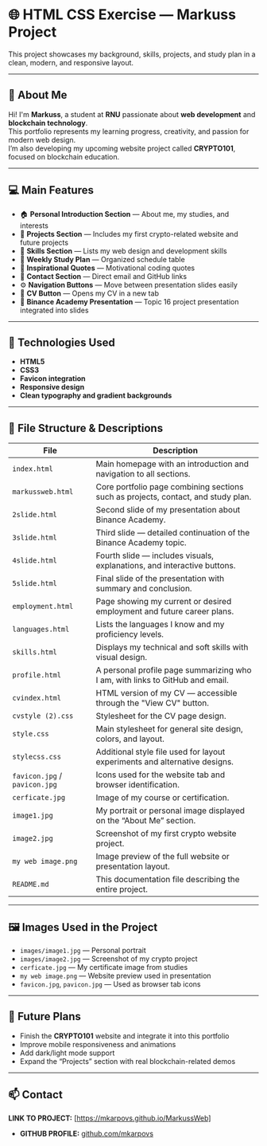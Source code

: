 # 🌐 HTML CSS Exercise — Markuss Project

This project showcases my background, skills, projects, and study plan in a clean, modern, and responsive layout.

---

## 🧠 About Me

Hi! I'm **Markuss**, a student at **RNU** passionate about **web development** and **blockchain technology**.  
This portfolio represents my learning progress, creativity, and passion for modern web design.  
I’m also developing my upcoming website project called **CRYPTO101**, focused on blockchain education.

---

## 💻 Main Features

- 🏠 **Personal Introduction Section** — About me, my studies, and interests  
- 🚀 **Projects Section** — Includes my first crypto-related website and future projects  
- 🧩 **Skills Section** — Lists my web design and development skills  
- 📅 **Weekly Study Plan** — Organized schedule table  
- 💬 **Inspirational Quotes** — Motivational coding quotes  
- 📧 **Contact Section** — Direct email and GitHub links  
- ⚙️ **Navigation Buttons** — Move between presentation slides easily  
- 📄 **CV Button** — Opens my CV in a new tab  
- 💎 **Binance Academy Presentation** — Topic 16 project presentation integrated into slides  

---

## 🧰 Technologies Used

- **HTML5**
- **CSS3**
- **Favicon integration**
- **Responsive design**
- **Clean typography and gradient backgrounds**

---

## 📂 File Structure & Descriptions

| File | Description |
|------|--------------|
| `index.html` | Main homepage with an introduction and navigation to all sections. |
| `markussweb.html` | Core portfolio page combining sections such as projects, contact, and study plan. |
| `2slide.html` | Second slide of my presentation about Binance Academy. |
| `3slide.html` | Third slide — detailed continuation of the Binance Academy topic. |
| `4slide.html` | Fourth slide — includes visuals, explanations, and interactive buttons. |
| `5slide.html` | Final slide of the presentation with summary and conclusion. |
| `employment.html` | Page showing my current or desired employment and future career plans. |
| `languages.html` | Lists the languages I know and my proficiency levels. |
| `skills.html` | Displays my technical and soft skills with visual design. |
| `profile.html` | A personal profile page summarizing who I am, with links to GitHub and email. |
| `cvindex.html` | HTML version of my CV — accessible through the "View CV" button. |
| `cvstyle (2).css` | Stylesheet for the CV page design. |
| `style.css` | Main stylesheet for general site design, colors, and layout. |
| `stylecss.css` | Additional style file used for layout experiments and alternative designs. |
| `favicon.jpg` / `pavicon.jpg` | Icons used for the website tab and browser identification. |
| `cerficate.jpg` | Image of my course or certification. |
| `image1.jpg` | My portrait or personal image displayed on the “About Me” section. |
| `image2.jpg` | Screenshot of my first crypto website project. |
| `my web image.png` | Image preview of the full website or presentation layout. |
| `README.md` | This documentation file describing the entire project. |

---

## 🖼️ Images Used in the Project

- `images/image1.jpg` — Personal portrait  
- `images/image2.jpg` — Screenshot of my crypto project  
- `cerficate.jpg` — My certificate image from studies  
- `my web image.png` — Website preview used in presentation  
- `favicon.jpg`, `pavicon.jpg` — Used as browser tab icons  

---

## 🚀 Future Plans

- Finish the **CRYPTO101** website and integrate it into this portfolio  
- Improve mobile responsiveness and animations  
- Add dark/light mode support  
- Expand the “Projects” section with real blockchain-related demos  

---

## 📫 Contact
 **LINK TO PROJECT:** [https://mkarpovs.github.io/MarkussWeb]
- **GITHUB PROFILE:** [github.com/mkarpovs](https://github.com/mkarpovs)  

